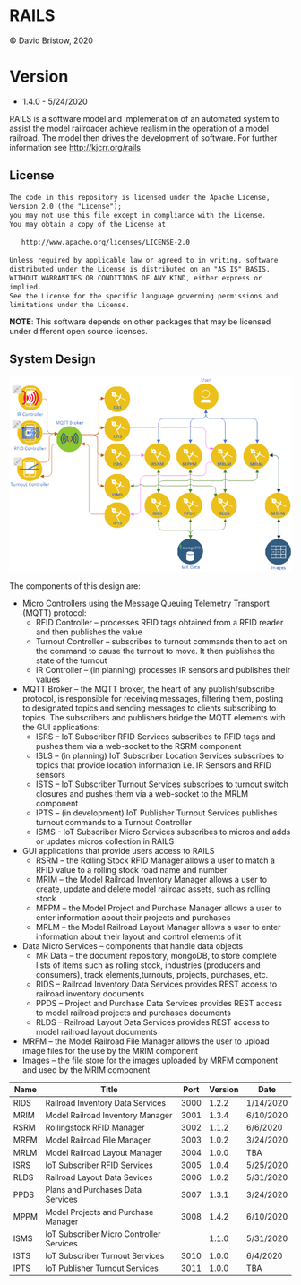 # RAILS
&copy; David Bristow, 2020

# Version
* 1.4.0 - 5/24/2020

RAILS is a software model and implemenation of an automated system to assist the model railroader achieve realism in the operation of a model railroad. The model then drives the development of software.
For further information see http://kjcrr.org/rails

## License

    The code in this repository is licensed under the Apache License, Version 2.0 (the "License");
    you may not use this file except in compliance with the License.
    You may obtain a copy of the License at

       http://www.apache.org/licenses/LICENSE-2.0

    Unless required by applicable law or agreed to in writing, software
    distributed under the License is distributed on an "AS IS" BASIS,
    WITHOUT WARRANTIES OR CONDITIONS OF ANY KIND, either express or implied.
    See the License for the specific language governing permissions and
    limitations under the License.

**NOTE**: This software depends on other packages that may be licensed under different open source licenses.

## System Design
![System Design](https://github.com/djbristow/RAILS/blob/master/sysdesign.png)

The components of this design are:
- Micro Controllers using the Message Queuing Telemetry Transport (MQTT) protocol:
  - RFID Controller – processes RFID tags obtained from a RFID reader and then publishes the value
  - Turnout Controller – subscribes to turnout commands then to act on the command to cause the turnout to move. It then publishes the state of the turnout
  - IR Controller – (in planning) processes IR sensors and publishes their values
- MQTT Broker – the MQTT broker, the heart of any publish/subscribe protocol, is responsible for receiving messages, filtering them, posting to designated topics and sending messages to clients subscribing to topics. The subscribers and publishers bridge the MQTT elements with the GUI applications:
  - ISRS – IoT Subscriber RFID Services subscribes to RFID tags and pushes them via a web-socket to the RSRM component
  - ISLS – (in planning) IoT Subscriber Location Services subscribes to topics that provide location information i.e. IR Sensors and RFID sensors
  - ISTS – IoT Subscriber Turnout Services subscribes to turnout switch closures and pushes them via a web-socket to the MRLM component
  - IPTS – (in development) IoT Publisher Turnout Services publishes turnout commands to a Turnout Controller
  - ISMS - IoT Subscriber Micro Services subscribes to micros and adds or updates micros collection in RAILS
- GUI applications that provide users access to RAILS
  - RSRM – the Rolling Stock RFID Manager allows a user to match a RFID value to a rolling stock road name and number
  - MRIM – the Model Railroad Inventory Manager allows a user to create, update and delete model railroad assets, such as rolling stock
  - MPPM – the Model Project and Purchase Manager allows a user to enter information about their projects and purchases
  - MRLM – the Model Railroad Layout Manager allows a user to enter information about their layout and control elements of it
- Data Micro Services – components that handle data objects
  - MR Data – the document repository, mongoDB, to store complete lists of items such as rolling stock, industries (producers and consumers), track elements,turnouts, projects, purchases, etc.
  - RIDS – Railroad Inventory Data Services provides REST access to railroad inventory documents
  - PPDS – Project and Purchase Data Services provides REST access to model railroad projects and purchases documents
  - RLDS – Railroad Layout Data Services provides REST access to model railroad layout documents
- MRFM – the Model Railroad File Manager allows the user to upload image files for the use by the MRIM component
- Images – the file store for the images uploaded by MRFM component and used by the MRIM component


|Name |Title                                  |Port |Version|Date     |
|-----|---------------------------------------|-----|-------|---------|
|RIDS|Railroad Inventory Data Services|3000|1.2.2|1/14/2020|
|MRIM|Model Railroad Inventory Manager|3001|1.3.4|6/10/2020|
|RSRM|Rollingstock RFID Manager|3002|1.1.2|6/6/2020|
|MRFM|Model Railroad File Manager|3003|1.0.2|3/24/2020|
|MRLM|Model Railroad Layout Manager|3004|1.0.0|TBA|
|ISRS|IoT Subscriber RFID Services|3005|1.0.4|5/25/2020|
|RLDS|Railroad Layout Data Sevices|3006|1.0.2|5/31/2020|
|PPDS|Plans and Purchases Data Services|3007|1.3.1|3/24/2020|
|MPPM|Model Projects and Purchase Manager|3008|1.4.2|6/10/2020|
|ISMS|IoT Subscriber Micro Controller Services||1.1.0|5/31/2020|
|ISTS|IoT Subscriber Turnout Services|3010|1.0.0|6/4/2020|
|IPTS|IoT Publisher Turnout Services|3011|1.0.0|TBA|



